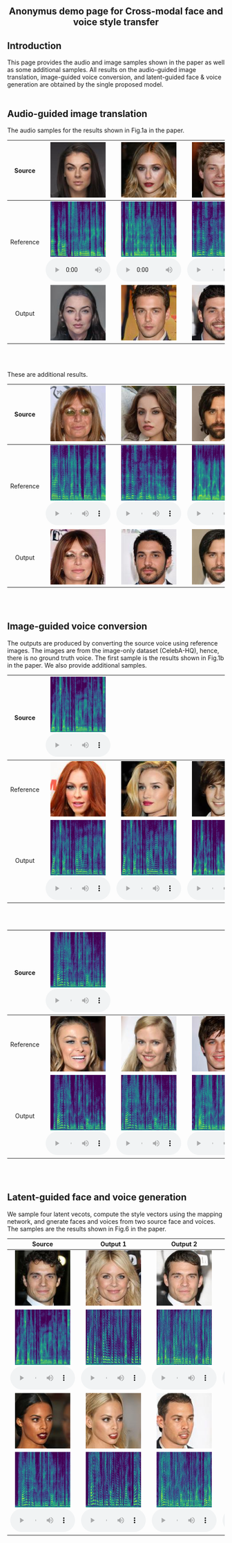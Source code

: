 ## <center>Anonymus demo page for Cross-modal face and voice style transfer</center>

## Introduction
This page provides the audio and image samples shown in the paper as well as some additional samples. All results on the audio-guided image translation, image-guided voice conversion, and latent-guided face & voice generation are obtained by the single proposed model. 
<BR><BR>

## Audio-guided image translation
The audio samples for the results shown in Fig.1a in the paper.

<table align="center"  style="text-align: center;">
  <thead>
    <tr>
      <th>Source</th>
      <th style="text-align: center;"><img src="media/A2I/src/069067.jpg"></th>
      <th style="text-align: center;"><img src="media/A2I/src/051340.jpg"></th>
      <th style="text-align: center;"><img src="media/A2I/src/006930.jpg"></th>
      <th style="text-align: center;"><img src="media/A2I/src/005735.jpg"></th>
    </tr>
  </thead>
  <tbody>
    <tr>
      <td>Reference</td>
      <td style="text-align: center;"><img src="media/A2I/ref/dk.jpg" width="128" height="128"><BR>
        <audio  controls="" style="width:150px;" preload="auto">
        <source src="media/A2I/ref/dk.wav"></audio></td>
      <td style="text-align: center;"><img src="media/A2I/ref/p302.jpg" width="128" height="128"><BR>
        <audio  controls="" style="width:150px;" preload="auto">
        <source src="media/A2I/ref/p302.wav"></audio></td>
      <td style="text-align: center;"><img src="media/A2I/ref/eh.jpg" width="128" height="128"><BR>
        <audio  controls="" style="width:150px;" preload="auto">
        <source src="media/A2I/ref/eh.wav"></audio></td>
      <td style="text-align: center;"><img src="media/A2I/ref/p300.jpg" width="128" height="128"><BR>
        <audio  controls="" style="width:150px;" preload="auto">
        <source src="media/A2I/ref/p300.wav"></audio></td>
    </tr>
    <tr>
      <td>Output</td>
      <td style="text-align: center;"><img src="media/A2I/out/SRC_069067_TRG_dk.jpg"></td>
      <td style="text-align: center;"><img src="media/A2I/out/SRC_051340_TRG_p302.jpg"></td>
      <td style="text-align: center;"><img src="media/A2I/out/SRC_006930_TRG_eh.jpg"></td>
      <td style="text-align: center;"><img src="media/A2I/out/SRC_005735_TRG_p300.jpg"></td>
    </tr>
  </tbody>
</table>
<BR><BR>  

These are additional results.
<table align="center"  style="text-align: center;">
  <thead>
    <tr>
      <th>Source</th>
      <th style="text-align: center;"><img src="media/A2I/src/055986.jpg"></th>
      <th style="text-align: center;"><img src="media/A2I/src/172559.jpg"></th>
      <th style="text-align: center;"><img src="media/A2I/src/012734.jpg"></th>
      <th style="text-align: center;"><img src="media/A2I/src/191300.jpg"></th>
    </tr>
  </thead>
  <tbody>
      <tr>
      <td>Reference</td>
      <td style="text-align: center;"><img src="media/A2I/ref/p295.jpg" width="128" height="128"><BR>
        <audio  controls="" style="width:150px;" preload="auto">
        <source src="media/A2I/ref/p295.wav"></audio></td>
      <td style="text-align: center;"><img src="media/A2I/ref/eh.jpg" width="128" height="128"><BR>
        <audio  controls="" style="width:150px;" preload="auto">
        <source src="media/A2I/ref/eh.wav"></audio></td>
      <td style="text-align: center;"><img src="media/A2I/ref/p259.jpg" width="128" height="128"><BR>
        <audio  controls="" style="width:150px;" preload="auto">
        <source src="media/A2I/ref/p259.wav"></audio></td>
      <td style="text-align: center;"><img src="media/A2I/ref/5cQoGNEcc5Q.jpg" width="128" height="128"><BR>
        <audio  controls="" style="width:150px;" preload="auto">
        <source src="media/A2I/ref/5cQoGNEcc5Q.wav"></audio></td>
      </tr>
      <tr>
      <td>Output</td>
      <td style="text-align: center;"><img src="media/A2I/out/SRC_055986_TRG_p295.jpg"></td>
      <td style="text-align: center;"><img src="media/A2I/out/SRC_172559_TRG_eh.jpg"></td>
      <td style="text-align: center;"><img src="media/A2I/out/SRC_012734_TRG_p259.jpg"></td>
      <td style="text-align: center;"><img src="media/A2I/out/SRC_191300_TRG_5cQoGNEcc5Q.jpg"></td>
    </tr>
  </tbody>
</table>
<BR><BR>  
    
## Image-guided voice conversion
The outputs are produced by converting the source voice using reference images. The images are from the image-only dataset (CelebA-HQ), hence, there is no ground truth voice. The first sample is the results shown in Fig.1b in the paper. We also provide additional samples.

<table align="center"  style="text-align: center;">
  <thead>
    <tr>
      <th>Source</th>
      <th style="text-align: center;"><img src="media/I2A/p271_79.jpg" width="128" height="128"><BR><audio  controls="" style="width:150px;" preload="auto">
        <source src="media/I2A/p271_79.wav"></audio></th>
      <th style="text-align: center;"></th>
      <th style="text-align: center;"></th>
      <th style="text-align: center;"></th>
    </tr>
  </thead>
  <tbody>
      <tr>
      <td>Reference</td>
      <td style="text-align: center;"><img src="media/I2A/female_195650.jpg" width="128" height="128"></td>
      <td style="text-align: center;"><img src="media/I2A/female_064119.jpg" width="128" height="128"></td>
      <td style="text-align: center;"><img src="media/I2A/male_116032.jpg" width="128" height="128"></td>
      <td style="text-align: center;"><img src="media/I2A/male_156498.jpg" width="128" height="128"></td>
      </tr>
      <tr>
      <td>Output</td>
      <td style="text-align: center;">
        <img src="media/I2A/CMST_SRC_p271_79_TRG_female_195650.jpg.jpg" width="128" height="128"><BR>
        <audio  controls="" style="width:150px;" preload="auto">
        <source src="media/I2A/SRC_p271_79_TRG_female_195650.jpg.wav"></audio></td>
      <td style="text-align: center;">
        <img src="media/I2A/SRC_p271_79_TRG_female_064119.jpg.jpg" width="128" height="128"><BR>
        <audio  controls="" style="width:150px;" preload="auto">
        <source src="media/I2A/SRC_p271_79_TRG_female_064119.jpg.wav"></audio></td>
      <td style="text-align: center;">
        <img src="media/I2A/SRC_p271_79_TRG_male_116032.jpg.jpg" width="128" height="128"><BR>
        <audio  controls="" style="width:150px;" preload="auto">
        <source src="media/I2A/SRC_p271_79_TRG_male_116032.jpg.wav"></audio></td>
      <td style="text-align: center;">
        <img src="media/I2A/SRC_p271_79_TRG_male_156498.jpg.jpg" width="128" height="128"><BR>
        <audio  controls="" style="width:150px;" preload="auto">
        <source src="media/I2A/SRC_p271_79_TRG_male_156498.jpg.wav"></audio></td>
    </tr>
  </tbody>
</table>
<BR><BR>  

<table align="center"  style="text-align: center;">
  <thead>
    <tr>
      <th>Source</th>
      <th style="text-align: center;"><img src="media/I2A/p228_1.jpg" width="128" height="128"><BR><audio  controls="" style="width:150px;" preload="auto">
        <source src="media/I2A/p228_1.wav"></audio></th>
      <th style="text-align: center;"></th>
      <th style="text-align: center;"></th>
      <th style="text-align: center;"></th>
    </tr>
  </thead>
  <tbody>
      <tr>
      <td>Reference</td>
      <td style="text-align: center;"><img src="media/I2A/female_031796.jpg" width="128" height="128"></td>
      <td style="text-align: center;"><img src="media/I2A/female_058881.jpg" width="128" height="128"></td>
      <td style="text-align: center;"><img src="media/I2A/male_047763.jpg" width="128" height="128"></td>
      <td style="text-align: center;"><img src="media/I2A/male_083510.jpg" width="128" height="128"></td>
      </tr>
      <tr>
      <td>Output</td>
      <td style="text-align: center;">
        <img src="media/I2A/SRC_p228_1_TRG_female_031796.jpg.jpg" width="128" height="128"><BR>
        <audio  controls="" style="width:150px;" preload="auto">
        <source src="media/I2A/SRC_p228_1_TRG_female_031796.jpg.wav"></audio></td>
      <td style="text-align: center;">
        <img src="media/I2A/SRC_p228_1_TRG_female_058881.jpg.jpg" width="128" height="128"><BR>
        <audio  controls="" style="width:150px;" preload="auto">
        <source src="media/I2A/SRC_p228_1_TRG_female_058881.jpg.wav"></audio></td>
      <td style="text-align: center;">
        <img src="media/I2A/SRC_p228_1_TRG_male_047763.jpg.jpg" width="128" height="128"><BR>
        <audio  controls="" style="width:150px;" preload="auto">
        <source src="media/I2A/SRC_p228_1_TRG_male_047763.jpg.wav"></audio></td>
      <td style="text-align: center;">
        <img src="media/I2A/SRC_p228_1_TRG_male_083510.jpg.jpg" width="128" height="128"><BR>
        <audio  controls="" style="width:150px;" preload="auto">
        <source src="media/I2A/SRC_p228_1_TRG_male_083510.jpg.wav"></audio></td>
    </tr>
  </tbody>
</table>
<BR><BR> 

## Latent-guided face and voice generation
We sample four latent vecots, compute the style vectors using the mapping network, and gnerate faces and voices from two source face and voices. The samples are the results shown in Fig.6 in the paper. 

<table align="center"  style="text-align: center;">
  <thead>
    <tr>
      <th>Source</th>
      <th style="text-align: center;">Output 1</th>
      <th style="text-align: center;">Output 2</th>
      <th style="text-align: center;">Output 3</th>
      <th style="text-align: center;">Output 4</th>
    </tr>
  </thead>
  <tbody>
      <tr>
      <td style="text-align: center;"><img src="media/L2AI/016387.jpg" width="128" height="128"></td>
      <td style="text-align: center;"><img src="media/L2AI/SRC_016387_Domain0_3.jpg" width="128" height="128"></td>
      <td style="text-align: center;"><img src="media/L2AI/SRC_016387_Domain1_8.jpg" width="128" height="128"></td>
      <td style="text-align: center;"><img src="media/L2AI/SRC_016387_Domain0_6.jpg" width="128" height="128"></td>
      <td style="text-align: center;"><img src="media/L2AI/SRC_016387_Domain1_9.jpg" width="128" height="128"></td> 
      </tr>
      <tr>
      <td><img src="media/I2A/p271_79.jpg" width="128" height="128"><BR><audio  controls="" style="width:150px;" preload="auto">
        <source src="media/I2A/p271_79.wav"></audio></td>
      <td style="text-align: center;">
        <img src="media/L2AI/SRC_p271_79_Domain0_3.jpg" width="128" height="128"><BR>
        <audio  controls="" style="width:150px;" preload="auto">
        <source src="media/L2AI/SRC_p271_79_Domain0_3.wav"></audio></td>
      <td style="text-align: center;">
        <img src="media/L2AI/SRC_p271_79_Domain1_8.jpg" width="128" height="128"><BR>
        <audio  controls="" style="width:150px;" preload="auto">
        <source src="media/L2AI/SRC_p271_79_Domain1_8.wav"></audio></td>
      <td style="text-align: center;">
        <img src="media/L2AI/SRC_p271_79_Domain0_6.jpg" width="128" height="128"><BR>
        <audio  controls="" style="width:150px;" preload="auto">
        <source src="media/L2AI/SRC_p271_79_Domain0_6.wav"></audio></td>
      <td style="text-align: center;">
        <img src="media/L2AI/SRC_p271_79_Domain1_9.jpg" width="128" height="128"><BR>
        <audio  controls="" style="width:150px;" preload="auto">
        <source src="media/L2AI/SRC_p271_79_Domain1_9.wav"></audio></td>
    </tr>
    <tr>
    <td style="text-align: center;"><img src="media/L2AI/039913.jpg" width="128" height="128"></td>
    <td style="text-align: center;"><img src="media/L2AI/SRC_039913_Domain0_3.jpg" width="128" height="128"></td>
    <td style="text-align: center;"><img src="media/L2AI/SRC_039913_Domain1_8.jpg" width="128" height="128"></td>
    <td style="text-align: center;"><img src="media/L2AI/SRC_039913_Domain0_6.jpg" width="128" height="128"></td>
    <td style="text-align: center;"><img src="media/L2AI/SRC_039913_Domain1_9.jpg" width="128" height="128"></td> 
    </tr>
    <tr>
    <td><img src="media/I2A/p228_1.jpg" width="128" height="128"><BR><audio  controls="" style="width:150px;" preload="auto">
    <source src="media/I2A/p228_1.wav"></audio></td>
    <td style="text-align: center;">
    <img src="media/L2AI/SRC_p228_1_Domain0_3.jpg" width="128" height="128"><BR>
    <audio  controls="" style="width:150px;" preload="auto">
    <source src="media/L2AI/SRC_p228_1_Domain0_3.wav"></audio></td>
    <td style="text-align: center;">
    <img src="media/L2AI/SRC_p228_1_Domain1_8.jpg" width="128" height="128"><BR>
    <audio  controls="" style="width:150px;" preload="auto">
    <source src="media/L2AI/SRC_p228_1_Domain1_8.wav"></audio></td>
    <td style="text-align: center;">
    <img src="media/L2AI/SRC_p228_1_Domain0_6.jpg" width="128" height="128"><BR>
    <audio  controls="" style="width:150px;" preload="auto">
    <source src="media/L2AI/SRC_p228_1_Domain0_6.wav"></audio></td>
    <td style="text-align: center;">
    <img src="media/L2AI/SRC_p228_1_Domain1_9.jpg" width="128" height="128"><BR>
    <audio  controls="" style="width:150px;" preload="auto">
    <source src="media/L2AI/SRC_p228_1_Domain1_9.wav"></audio></td>
</tr>    
  </tbody>
</table>
<BR><BR>  